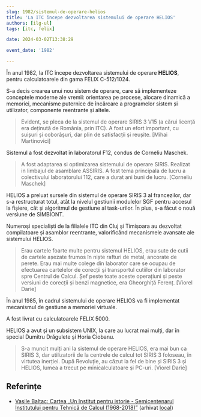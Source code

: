 ```yaml
---
slug: 1982/sistemul-de-operare-helios
title: 'La ITC începe dezvoltarea sistemului de operare HELIOS'
authors: [ilg-ul]
tags: [itc, felix]

date: 2024-03-02T13:38:29

event_date: '1982'

---
```


În anul 1982, la ITC începe dezvoltarea sistemului de operare **HELIOS**,
pentru calculatoarele din gama FELIX C-512/1024.

<!-- truncate -->

S-a decis crearea unui nou sistem de operare, care să implementeze
conceptele moderne ale vremii: orientarea pe procese, alocare dinamică a
memoriei, mecanisme puternice de încărcare a programelor sistem și
utilizator, componente reentrante și altele.

> Evident, se pleca de la sistemul de operare SIRIS 3 V15 (a cărui licență era
deținută de România, prin ITC). A fost un efort important, cu suișuri și
coborâșuri, dar plin de satisfacții și reușite. [Mihai Martinovici]

Sistemul a fost dezvoltat în laboratorul F12, condus de Corneliu Maschek.

> A fost adaptarea si optimizarea sistemului de operare SIRIS. Realizat in limbajul de asamblare ASSIRIS. A fost tema principala de lucru a colectivului laboratorului 112, care a durat ani buni de lucru. [Corneliu Maschek]

HELIOS a preluat sursele din
sistemul de operare SIRIS 3 al francezilor, dar s-a restructurat totul, atât la
nivelul gestiunii modulelor SGF pentru accesul la fișiere, cât și algoritmul de
gestiune al task-urilor. În plus, s-a făcut o nouă versiune de SIMBIONT.

Numeroși specialiști de la filialele ITC din Cluj și Timișoara au dezvoltat
compilatoare și asamblor reentrante, valorificând mecanismele avansate ale
sistemului HELIOS.

> Erau cartele foarte multe pentru sistemul HELIOS, erau sute de cutii de
cartele așezate frumos în niște rafturi de metal, ancorate de perete. Erau mai
multe colege din laborator care se ocupau de efectuarea cartelelor de corecții
și transportul cutiilor din laborator spre Centrul de Calcul. Șef peste toate
aceste operațiuni și peste versiuni de corecții și benzi magnetice, era
Gheorghiță Ferenț. [Viorel Darie]

În anul 1985, în cadrul sistemului de operare HELIOS va fi
implementat mecanismul de gestiune a memoriei virtuale.

A fost livrat cu calculatoarele FELIX 5000.

HELIOS a avut și un subsistem UNIX, la care au lucrat mai
mulți, dar în special Dumitru Drăgulete și Horia Ciobanu.

> S-a
muncit mulți ani la sistemul de operare HELIOS, era mai bun ca SIRIS 3, dar
utilizatorii de la centrele de calcul tot SIRIS 3 foloseau, în virtutea inerției.
După Revoluție, au căzut la fel de bine și SIRIS 3 și HELIOS, lumea a trecut
pe minicalculatoare și PC-uri. [Viorel Darie]


## Referințe

- [Vasile Baltac: Cartea „Un Institut pentru istorie - Semicentenarul Institutului pentru Tehnică de Calcul (1968-2018)”](/amintiri/2018/vbaltac-carte-itc-50-ani/) (arhivat [local](https://cronica-it.github.io/arhiva/#2018))
